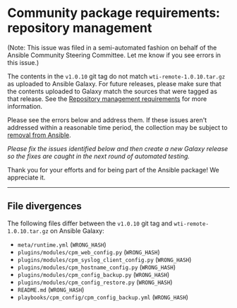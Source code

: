 # Community package requirements: repository management

(Note: This issue was filed in a semi-automated fashion on behalf of the Ansible Community Steering Committee. Let me know if you see errors in this issue.)


The contents in the `v1.0.10` git tag do not match `wti-remote-1.0.10.tar.gz` as uploaded to Ansible Galaxy. For future releases, please make sure that the contents uploaded to Galaxy match the sources that were tagged as that release. See the [Repository management requirements][repo-mgmt] for more information.

Please see the errors below and address them. If these issues aren't addressed within a reasonable time period, the collection may be subject to [removal from Ansible][removal].

*Please fix the issues identified below and then create a new Galaxy release so the fixes are caught in the next round of automated testing.*

Thank you for your efforts and for being part of the Ansible package! We appreciate it.

---


## File divergences

The following files differ between the `v1.0.10` git tag and `wti-remote-1.0.10.tar.gz` on Ansible Galaxy:

- `meta/runtime.yml` (`WRONG_HASH`)
- `plugins/modules/cpm_web_config.py` (`WRONG_HASH`)
- `plugins/modules/cpm_syslog_client_config.py` (`WRONG_HASH`)
- `plugins/modules/cpm_hostname_config.py` (`WRONG_HASH`)
- `plugins/modules/cpm_config_backup.py` (`WRONG_HASH`)
- `plugins/modules/cpm_config_restore.py` (`WRONG_HASH`)
- `README.md` (`WRONG_HASH`)
- `playbooks/cpm_config/cpm_config_backup.yml` (`WRONG_HASH`)


[ci-testing]: https://docs.ansible.com/ansible/latest/community/collection_contributors/collection_requirements.html#ci-testing
[repo-mgmt]: https://docs.ansible.com/ansible/latest/community/collection_contributors/collection_requirements.html#repository-management
[removal]: https://github.com/ansible-collections/overview/blob/main/removal_from_ansible.rst

